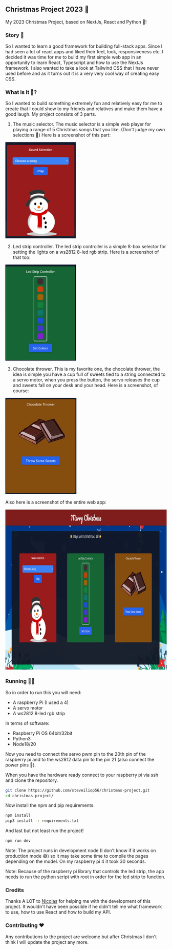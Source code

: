 ## Christmas Project 2023 🎄

My 2023 Christmas Project, based on NextJs, React and Python 🚀!

### Story 📖

So I wanted to learn a good framework for building full-stack apps. Since I had seen a lot of react apps and liked their feel, look, responsiveness etc. I decided it was time for me to build my first simple web app in an opportunity to learn React, Typescript and how to use the NextJs framework. I also wanted to take a look at Tailwind CSS that I have never used before and as it turns out it is a very very cool way of creating easy CSS.

### What is it 🤔?

So I wanted to build something extremely fun and relatively easy for me to create that I could show to my friends and relatives and make them have a good laugh. My project consists of 3 parts.

1. The music selector. The music selector is a simple web player for playing a range of 5 Christmas songs that you like. (Don't judge my own selections 🤣) Here is a screenshot of this part:

<img src="screenshots/music_selector.png" height=300px width=auto/>

2. Led strip controller. The led strip controller is a simple 8-box selector for setting the lights on a ws2812 8-led rgb strip. Here is a screenshot of that too:

<img src="screenshots/led_strip_controller.png" height=300px width=auto/>

3. Chocolate thrower. This is my favorite one, the chocolate thrower, the idea is simple you have a cup full of sweets tied to a string connected to a servo motor, when you press the button, the servo releases the cup and sweets fall on your desk and your head. Here is a screenshot, of course:

<img src="screenshots/chocolate_thrower.png" height=300px width=auto/>

Also here is a screenshot of the entire web app:

<img src="screenshots/full_web_app.png" height=500px width=auto/>

### Running 🏃‍♂️

So in order to run this you will need:

- A raspberry Pi (I used a 4)
- A servo motor
- A ws2812 8-led rgb strip

In terms of software:

- Raspberry Pi OS 64bit/32bit
- Python3
- Node18/20

Now you need to connect the servo pwm pin to the 20th pin of the raspberry pi and to the ws2812 data pin to the pin 21 (also connect the power pins 🤣).

When you have the hardware ready connect to your raspberry pi via ssh and clone the repository.

```Bash
git clone https://github.com/steveiliop56/christmas-project.git
cd christmas-project/
```

Now install the npm and pip requirements.

```Bash
npm install
pip3 install -r requirements.txt
```

And last but not least run the project!

```Bash
npm run dev
```

Note: The project runs in development node (I don't know if it works on production mode 😅) so it may take some time to compile the pages depending on the model. On my raspberry pi 4 it took 30 seconds.

Note: Because of the raspberry pi library that controls the led strip, the app needs to run the python script with root in order for the led strip to function.

### Credits

Thanks A LOT to [Nicolas](https://github.com/meienberger) for helping me with the development of this project. It wouldn't have been possible if he didn't tell me what framework to use, how to use React and how to build my API.

### Contributing ❤️

Any contributions to the project are welcome but after Christmas I don't think I will update the project any more.
